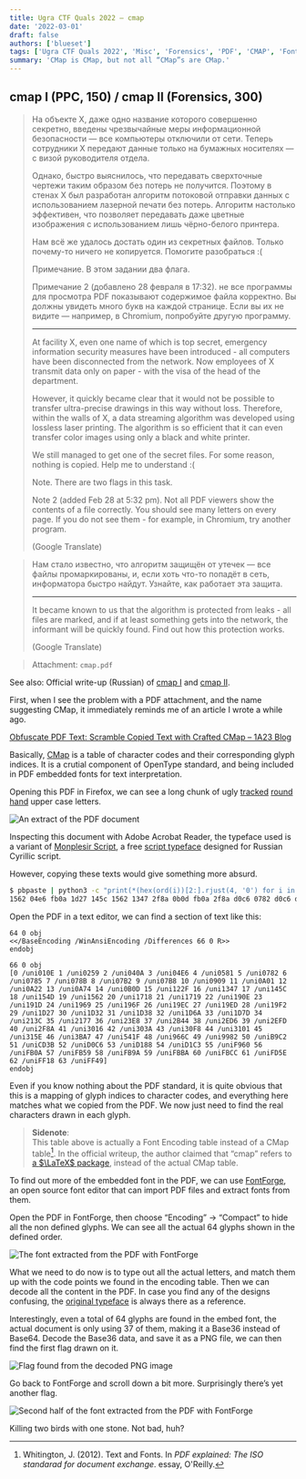 ```yaml
---
title: Ugra CTF Quals 2022 – cmap
date: '2022-03-01'
draft: false
authors: ['blueset']
tags: ['Ugra CTF Quals 2022', 'Misc', 'Forensics', 'PDF', 'CMAP', 'Font', 'Encoding']
summary: 'CMap is CMap, but not all “CMap”s are CMap.'
---
```


## cmap I (PPC, 150) / cmap II (Forensics, 300)

> На объекте X, даже одно название которого совершенно секретно, введены чрезвычайные меры информационной безопасности — все компьютеры отключили от сети. Теперь сотрудники Х передают данные только на бумажных носителях — с визой руководителя отдела.
> 
> Однако, быстро выяснилось, что передавать сверхточные чертежи таким образом без потерь не получится. Поэтому в стенах Х был разработан алгоритм потоковой отправки данных с использованием лазерной печати без потерь. Алгоритм настолько эффективен, что позволяет передавать даже цветные изображения с использованием лишь чёрно-белого принтера.
> 
> Нам всё же удалось достать один из секретных файлов. Только почему-то ничего не копируется. Помогите разобраться :(
> 
> Примечание. В этом задании два флага.
> 
> Примечание 2 (добавлено 28 февраля в 17:32). не все программы для просмотра PDF показывают содержимое файла корректно. Вы должны увидеть много букв на каждой странице. Если вы их не видите — например, в Chromium, попробуйте другую программу.
>
> ---
>
> At facility X, even one name of which is top secret, emergency information security measures have been introduced - all computers have been disconnected from the network. Now employees of X transmit data only on paper - with the visa of the head of the department.
> 
> However, it quickly became clear that it would not be possible to transfer ultra-precise drawings in this way without loss. Therefore, within the walls of X, a data streaming algorithm was developed using lossless laser printing. The algorithm is so efficient that it can even transfer color images using only a black and white printer.
> 
> We still managed to get one of the secret files. For some reason, nothing is copied. Help me to understand :(
> 
> Note. There are two flags in this task.
> 
> Note 2 (added Feb 28 at 5:32 pm). Not all PDF viewers show the contents of a file correctly. You should see many letters on every page. If you do not see them - for example, in Chromium, try another program.
>
> (Google Translate)


> Нам стало известно, что алгоритм защищён от утечек — все файлы промаркированы, и, если хоть что-то попадёт в сеть, информатора быстро найдут. Узнайте, как работает эта защита.
> 
> ---
> 
> It became known to us that the algorithm is protected from leaks - all files are marked, and if at least something gets into the network, the informant will be quickly found. Find out how this protection works.
> 
> (Google Translate)

> Attachment: `cmap.pdf`

See also: Official write-up (Russian) of [cmap I](https://github.com/teamteamdev/ugractf-2022-quals/blob/master/tasks/cmap/WRITEUP.cmap1.md) and [cmap II](https://github.com/teamteamdev/ugractf-2022-quals/blob/master/tasks/cmap/WRITEUP.cmap2.md).

First, when I see the problem with a PDF attachment, and the name suggesting CMap, it immediately reminds me of an article I wrote a while ago.

[Obfuscate PDF Text: Scramble Copied Text with Crafted CMap – 1A23 Blog](https://blog.1a23.com/2017/08/29/obfuscate-pdf-text-uncopiable-text-with-crafted-cmap/)

Basically, [CMap](https://docs.microsoft.com/en-us/typography/opentype/spec/cmap) is a table of character codes and their corresponding glyph indices. It is a crutial component of OpenType standard, and being included in PDF embedded fonts for text interpretation.

Opening this PDF in Firefox, we can see a long chunk of ugly [tracked](https://en.wikipedia.org/wiki/Letter_spacing) [round hand](https://en.wikipedia.org/wiki/Round_hand) upper case letters.

![An extract of the PDF document](/static/images/ugra-ctf-quals-2022/cmap/example.png)

Inspecting this document with Adobe Acrobat Reader, the typeface used is a variant of [Monplesir Script](https://fontsisland.com/font/monplesir-script), a free [script typeface](https://en.wikipedia.org/wiki/Script_typeface) designed for Russian Cyrillic script.

However, copying these texts would give something more absurd.

```sh
$ pbpaste | python3 -c "print(*(hex(ord(i))[2:].rjust(4, '0') for i in input()))"
1562 04e6 fb0a 1d27 145c 1562 1347 2f8a 0b0d fb0a 2f8a d0c6 0782 d0c6 d0c6 d0c6 d0c6 d0c6 190e 0782 0a74 0a74 fbcc 1d27 b9c2
```

Open the PDF in a text editor, we can find a section of text like this:

```pdf
64 0 obj
<</BaseEncoding /WinAnsiEncoding /Differences 66 0 R>>
endobj

66 0 obj
[0 /uni010E 1 /uni0259 2 /uni040A 3 /uni04E6 4 /uni0581 5 /uni0782 6 /uni0785 7 /uni078B 8 /uni07B2 9 /uni07B8 10 /uni0909 11 /uni0A01 12 /uni0A22 13 /uni0A74 14 /uni0B0D 15 /uni122F 16 /uni1347 17 /uni145C 18 /uni154D 19 /uni1562 20 /uni1718 21 /uni1719 22 /uni190E 23 /uni191D 24 /uni1969 25 /uni196F 26 /uni19EC 27 /uni19ED 28 /uni19F2 29 /uni1D27 30 /uni1D32 31 /uni1D38 32 /uni1D6A 33 /uni1D7D 34 /uni213C 35 /uni2177 36 /uni23E8 37 /uni2B44 38 /uni2ED6 39 /uni2EFD 40 /uni2F8A 41 /uni3016 42 /uni303A 43 /uni30F8 44 /uni3101 45 /uni315E 46 /uni3BA7 47 /uni541F 48 /uni966C 49 /uni9982 50 /uniB9C2 51 /uniCD3B 52 /uniD0C6 53 /uniD188 54 /uniD1C3 55 /uniF960 56 /uniFB0A 57 /uniFB59 58 /uniFB9A 59 /uniFBBA 60 /uniFBCC 61 /uniFD5E 62 /uniFF18 63 /uniFF49]
endobj
```

Even if you know nothing about the PDF standard, it is quite obvious that this is a mapping of glyph indices to character codes, and everything here matches what we copied from the PDF. We now just need to find the real characters drawn in each glyph.

> **Sidenote**:  
> This table above is actually a Font Encoding table instead of a CMap table[^1]. In the official writeup, the author claimed that “cmap” refers to [a $\LaTeX$ package](https://www.ctan.org/tex-archive/macros/latex/contrib/cmap), instead of the actual CMap table.

[^1]: Whitington, J. (2012). Text and Fonts. In *PDF explained: The ISO standarad for document exchange*. essay, O'Reilly. 

To find out more of the embedded font in the PDF, we can use [FontForge](https://fontforge.org/en-US/), an open source font editor that can import PDF files and extract fonts from them.

Open the PDF in FontForge, then choose “Encoding” → “Compact” to hide all the non defined glyphs. We can see all the actual 64 glyphs shown in the defined order.

![The font extracted from the PDF with FontForge](/static/images/ugra-ctf-quals-2022/cmap/fontforge.png)

What we need to do now is to type out all the actual letters, and match them up with the code points we found in the encoding table. Then we can decode all the content in the PDF. In case you find any of the designs confusing, the [original typeface](https://fontsisland.com/font/monplesir-script) is always there as a reference.

Interestingly, even a total of 64 glyphs are found in the embed font, the actual document is only using 37 of them, making it a Base36 instead of Base64. Decode the Base36 data, and save it as a PNG file, we can then find the first flag drawn on it.

![Flag found from the decoded PNG image](/static/images/ugra-ctf-quals-2022/cmap/cmap1.png)

Go back to FontForge and scroll down a bit more. Surprisingly there’s yet another flag.

![Second half of the font extracted from the PDF with FontForge](/static/images/ugra-ctf-quals-2022/cmap/cmap2.png)

Killing two birds with one stone. Not bad, huh?